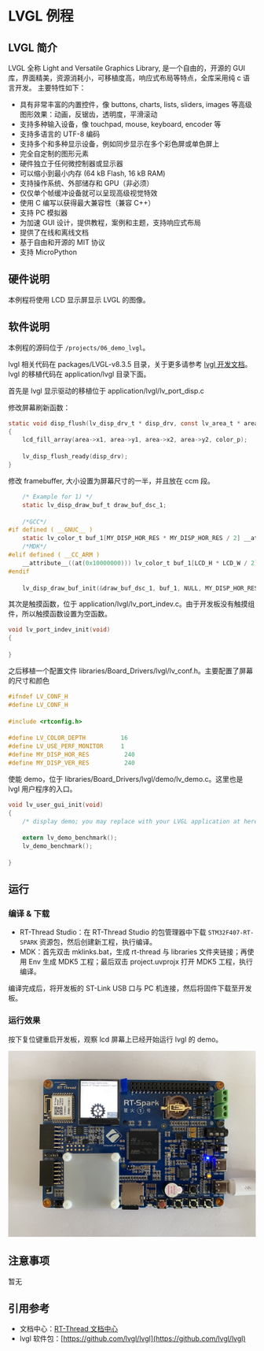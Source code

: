 # LVGL 例程

## LVGL 简介

LVGL 全称 Light and Versatile Graphics Library, 是一个自由的，开源的 GUI 库，界面精美，资源消耗小，可移植度高，响应式布局等特点，全库采用纯 c 语言开发。
主要特性如下：

- 具有非常丰富的内置控件，像 buttons, charts, lists, sliders, images 等高级图形效果：动画，反锯齿，透明度，平滑滚动
- 支持多种输入设备，像 touchpad, mouse, keyboard, encoder 等
- 支持多语言的 UTF-8 编码
- 支持多个和多种显示设备，例如同步显示在多个彩色屏或单色屏上
- 完全自定制的图形元素
- 硬件独立于任何微控制器或显示器
- 可以缩小到最小内存 (64 kB Flash, 16 kB RAM)
- 支持操作系统、外部储存和 GPU（非必须）
- 仅仅单个帧缓冲设备就可以呈现高级视觉特效
- 使用 C 编写以获得最大兼容性（兼容 C++）
- 支持 PC 模拟器
- 为加速 GUI 设计，提供教程，案例和主题，支持响应式布局
- 提供了在线和离线文档
- 基于自由和开源的 MIT 协议
- 支持 MicroPython

## 硬件说明

本例程将使用 LCD 显示屏显示 LVGL 的图像。

## 软件说明

本例程的源码位于 `/projects/06_demo_lvgl`。

lvgl 相关代码在 packages/LVGL-v8.3.5 目录，关于更多请参考 [lvgl 开发文档](https://docs.lvgl.io/latest/en/html/index.html)。lvgl 的移植代码在 application/lvgl 目录下面。

首先是 lvgl 显示驱动的移植位于 application/lvgl/lv_port_disp.c

修改屏幕刷新函数：

```c
static void disp_flush(lv_disp_drv_t * disp_drv, const lv_area_t * area, lv_color_t * color_p)
{
    lcd_fill_array(area->x1, area->y1, area->x2, area->y2, color_p);

    lv_disp_flush_ready(disp_drv);
}
```

修改 framebuffer, 大小设置为屏幕尺寸的一半，并且放在 ccm 段。

```c
    /* Example for 1) */
    static lv_disp_draw_buf_t draw_buf_dsc_1;

    /*GCC*/
#if defined ( __GNUC__ )
    static lv_color_t buf_1[MY_DISP_HOR_RES * MY_DISP_HOR_RES / 2] __attribute__((section(".LVGLccm")));                          /*A buffer for 10 rows*/
    /*MDK*/
#elif defined ( __CC_ARM )
    __attribute__((at(0x10000000))) lv_color_t buf_1[LCD_H * LCD_W / 2];
#endif

    lv_disp_draw_buf_init(&draw_buf_dsc_1, buf_1, NULL, MY_DISP_HOR_RES * MY_DISP_HOR_RES / 2);   /*Initialize the display buffer*/

```

其次是触摸函数，位于 application/lvgl/lv_port_indev.c。由于开发板没有触摸组件，所以触摸函数设置为空函数。

```c
void lv_port_indev_init(void)
{

}

```

之后移植一个配置文件 libraries/Board_Drivers/lvgl/lv_conf.h。主要配置了屏幕的尺寸和颜色

```c
#ifndef LV_CONF_H
#define LV_CONF_H

#include <rtconfig.h>

#define LV_COLOR_DEPTH          16
#define LV_USE_PERF_MONITOR     1
#define MY_DISP_HOR_RES          240
#define MY_DISP_VER_RES          240
```

使能 demo，位于 libraries/Board_Drivers/lvgl/demo/lv_demo.c。这里也是 lvgl 用户程序的入口。

```c
void lv_user_gui_init(void)
{
    /* display demo; you may replace with your LVGL application at here */

    extern lv_demo_benchmark();
    lv_demo_benchmark();

}
```

## 运行

### 编译 & 下载

- RT-Thread Studio：在 RT-Thread Studio 的包管理器中下载 `STM32F407-RT-SPARK` 资源包，然后创建新工程，执行编译。
- MDK：首先双击 mklinks.bat，生成 rt-thread 与 libraries 文件夹链接；再使用 Env 生成 MDK5 工程；最后双击 project.uvprojx 打开 MDK5 工程，执行编译。

编译完成后，将开发板的 ST-Link USB 口与 PC 机连接，然后将固件下载至开发板。

### 运行效果

按下复位键重启开发板，观察 lcd 屏幕上已经开始运行 lvgl 的 demo。

![lvgl 运行图](figures/lvgl.png)

## 注意事项

暂无

## 引用参考

- 文档中心：[RT-Thread 文档中心](https://www.rt-thread.org/document/site/#/)
- lvgl 软件包：[https://github.com/lvgl/lvgl](https://github.com/lvgl/lvgl)


